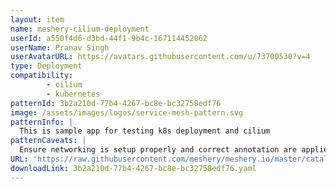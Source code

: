 ```yaml
---
layout: item
name: meshery-cilium-deployment
userId: a550f4d6-d3bd-44f1-9b4c-167114452062
userName: Pranav Singh
userAvatarURL: https://avatars.githubusercontent.com/u/73700530?v=4
type: Deployment
compatibility: 
        - cilium
        - kubernetes
patternId: 3b2a210d-77b4-4267-bc8e-bc32758edf76
image: /assets/images/logos/service-mesh-pattern.svg
patternInfo: |
  This is sample app for testing k8s deployment and cilium
patternCaveats: |
  Ensure networking is setup properly and correct annotation are applied to each resource for custom Intel configuration
URL: 'https://raw.githubusercontent.com/meshery/meshery.io/master/catalog/3b2a210d-77b4-4267-bc8e-bc32758edf76.yaml'
downloadLink: 3b2a210d-77b4-4267-bc8e-bc32758edf76.yaml
---
```

